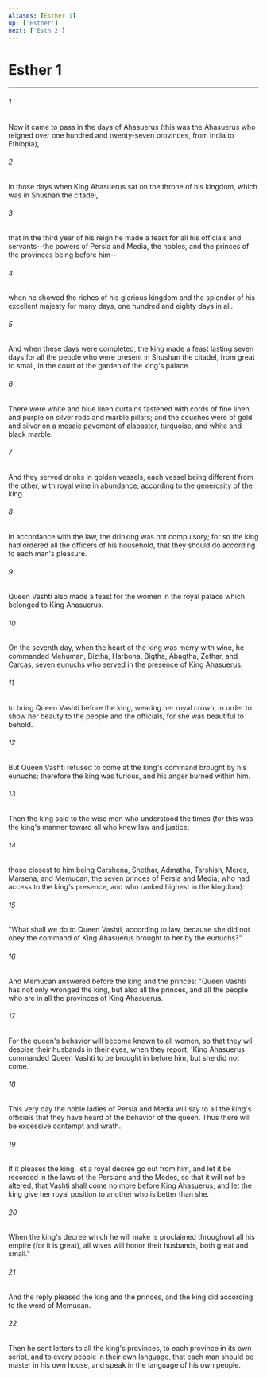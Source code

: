 ```yaml
---
Aliases: [Esther 1]
up: ['Esther']
next: ['Esth 2']
---
```

# Esther 1

***


###### 1 
Now it came to pass in the days of Ahasuerus (this was the Ahasuerus who reigned over one hundred and twenty-seven provinces, from India to Ethiopia), 

###### 2 
in those days when King Ahasuerus sat on the throne of his kingdom, which was in Shushan the citadel, 

###### 3 
that in the third year of his reign he made a feast for all his officials and servants--the powers of Persia and Media, the nobles, and the princes of the provinces being before him-- 

###### 4 
when he showed the riches of his glorious kingdom and the splendor of his excellent majesty for many days, one hundred and eighty days in all. 

###### 5 
And when these days were completed, the king made a feast lasting seven days for all the people who were present in Shushan the citadel, from great to small, in the court of the garden of the king's palace. 

###### 6 
There were white and blue linen curtains fastened with cords of fine linen and purple on silver rods and marble pillars; and the couches were of gold and silver on a mosaic pavement of alabaster, turquoise, and white and black marble. 

###### 7 
And they served drinks in golden vessels, each vessel being different from the other, with royal wine in abundance, according to the generosity of the king. 

###### 8 
In accordance with the law, the drinking was not compulsory; for so the king had ordered all the officers of his household, that they should do according to each man's pleasure. 

###### 9 
Queen Vashti also made a feast for the women in the royal palace which belonged to King Ahasuerus. 

###### 10 
On the seventh day, when the heart of the king was merry with wine, he commanded Mehuman, Biztha, Harbona, Bigtha, Abagtha, Zethar, and Carcas, seven eunuchs who served in the presence of King Ahasuerus, 

###### 11 
to bring Queen Vashti before the king, wearing her royal crown, in order to show her beauty to the people and the officials, for she was beautiful to behold. 

###### 12 
But Queen Vashti refused to come at the king's command brought by his eunuchs; therefore the king was furious, and his anger burned within him. 

###### 13 
Then the king said to the wise men who understood the times (for this was the king's manner toward all who knew law and justice, 

###### 14 
those closest to him being Carshena, Shethar, Admatha, Tarshish, Meres, Marsena, and Memucan, the seven princes of Persia and Media, who had access to the king's presence, and who ranked highest in the kingdom): 

###### 15 
"What shall we do to Queen Vashti, according to law, because she did not obey the command of King Ahasuerus brought to her by the eunuchs?" 

###### 16 
And Memucan answered before the king and the princes: "Queen Vashti has not only wronged the king, but also all the princes, and all the people who are in all the provinces of King Ahasuerus. 

###### 17 
For the queen's behavior will become known to all women, so that they will despise their husbands in their eyes, when they report, 'King Ahasuerus commanded Queen Vashti to be brought in before him, but she did not come.' 

###### 18 
This very day the noble ladies of Persia and Media will say to all the king's officials that they have heard of the behavior of the queen. Thus there will be excessive contempt and wrath. 

###### 19 
If it pleases the king, let a royal decree go out from him, and let it be recorded in the laws of the Persians and the Medes, so that it will not be altered, that Vashti shall come no more before King Ahasuerus; and let the king give her royal position to another who is better than she. 

###### 20 
When the king's decree which he will make is proclaimed throughout all his empire (for it is great), all wives will honor their husbands, both great and small." 

###### 21 
And the reply pleased the king and the princes, and the king did according to the word of Memucan. 

###### 22 
Then he sent letters to all the king's provinces, to each province in its own script, and to every people in their own language, that each man should be master in his own house, and speak in the language of his own people.
